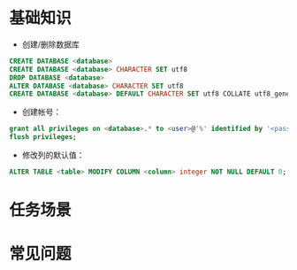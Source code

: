 # 基础知识
* 创建/删除数据库
```sql
CREATE DATABASE <database>
CREATE DATABASE <database> CHARACTER SET utf8
DROP DATABASE <database>
ALTER DATABASE <database> CHARACTER SET utf8
CREATE DATABASE <database> DEFAULT CHARACTER SET utf8 COLLATE utf8_general_ci;
```

* 创建帐号：
```sql
grant all privileges on <database>.* to <user>@'%' identified by '<password>';
flush privileges;
```

* 修改列的默认值：
```sql
ALTER TABLE <table> MODIFY COLUMN <column> integer NOT NULL DEFAULT 0;
```

# 任务场景


# 常见问题